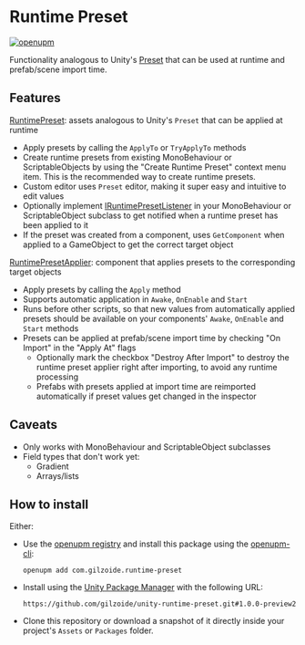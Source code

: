 # Runtime Preset
[![openupm](https://img.shields.io/npm/v/com.gilzoide.runtime-preset?label=openupm&registry_uri=https://package.openupm.com)](https://openupm.com/packages/com.gilzoide.runtime-preset/)

Functionality analogous to Unity's [Preset](https://docs.unity3d.com/ScriptReference/Presets.Preset.html) that can be used at runtime and prefab/scene import time.


## Features
[RuntimePreset](Runtime/RuntimePreset.cs): assets analogous to Unity's `Preset` that can be applied at runtime
- Apply presets by calling the `ApplyTo` or `TryApplyTo` methods
- Create runtime presets from existing MonoBehaviour or ScriptableObjects by using the "Create Runtime Preset" context menu item.
  This is the recommended way to create runtime presets.
- Custom editor uses `Preset` editor, making it super easy and intuitive to edit values
- Optionally implement [IRuntimePresetListener](Runtime/IRuntimePresetListener.cs) in your MonoBehaviour or ScriptableObject subclass to get notified when a runtime preset has been applied to it
- If the preset was created from a component, uses `GetComponent` when applied to a GameObject to get the correct target object

[RuntimePresetApplier](Runtime/RuntimePresetApplier.cs): component that applies presets to the corresponding target objects
- Apply presets by calling the `Apply` method
- Supports automatic application in `Awake`, `OnEnable` and `Start`
- Runs before other scripts, so that new values from automatically applied presets should be available on your components' `Awake`, `OnEnable` and `Start` methods
- Presets can be applied at prefab/scene import time by checking "On Import" in the "Apply At" flags
  + Optionally mark the checkbox "Destroy After Import" to destroy the runtime preset applier right after importing, to avoid any runtime processing
  + Prefabs with presets applied at import time are reimported automatically if preset values get changed in the inspector


## Caveats
- Only works with MonoBehaviour and ScriptableObject subclasses
- Field types that don't work yet:
  + Gradient
  + Arrays/lists


## How to install
Either:
- Use the [openupm registry](https://openupm.com/) and install this package using the [openupm-cli](https://github.com/openupm/openupm-cli):
  ```
  openupm add com.gilzoide.runtime-preset
  ```
- Install using the [Unity Package Manager](https://docs.unity3d.com/Manual/upm-ui-giturl.html) with the following URL:
  ```
  https://github.com/gilzoide/unity-runtime-preset.git#1.0.0-preview2
  ```
- Clone this repository or download a snapshot of it directly inside your project's `Assets` or `Packages` folder.
